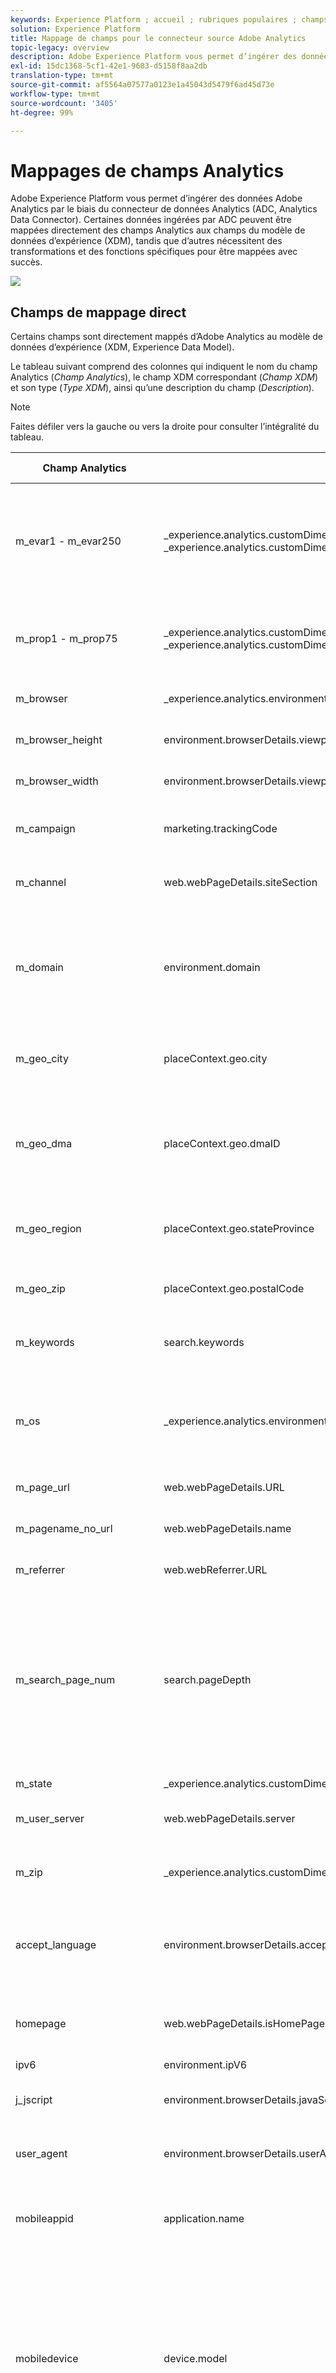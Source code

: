 ```yaml
---
keywords: Experience Platform ; accueil ; rubriques populaires ; champs de mappage Analytics ; mappage Analytics
solution: Experience Platform
title: Mappage de champs pour le connecteur source Adobe Analytics
topic-legacy: overview
description: Adobe Experience Platform vous permet d’ingérer des données Adobe Analytics par le biais du connecteur de données Analytics (ADC, Analytics Data Connector). Certaines données ingérées par ADC peuvent être mappées directement des champs Analytics aux champs du modèle de données d’expérience (XDM), tandis que d’autres nécessitent des transformations et des fonctions spécifiques pour être mappées avec succès.
exl-id: 15dc1368-5cf1-42e1-9683-d5158f8aa2db
translation-type: tm+mt
source-git-commit: af5564a07577a0123e1a45043d5479f6ad45d73e
workflow-type: tm+mt
source-wordcount: '3405'
ht-degree: 99%

---
```


# Mappages de champs Analytics

Adobe Experience Platform vous permet d’ingérer des données Adobe Analytics par le biais du connecteur de données Analytics (ADC, Analytics Data Connector). Certaines données ingérées par ADC peuvent être mappées directement des champs Analytics aux champs du modèle de données d’expérience (XDM), tandis que d’autres nécessitent des transformations et des fonctions spécifiques pour être mappées avec succès.

![](../images/analytics-data-experience-platform.png)

## Champs de mappage direct

Certains champs sont directement mappés d’Adobe Analytics au modèle de données d’expérience (XDM, Experience Data Model).

Le tableau suivant comprend des colonnes qui indiquent le nom du champ Analytics (*Champ Analytics*), le champ XDM correspondant (*Champ XDM*) et son type (*Type XDM*), ainsi qu’une description du champ (*Description*).

>[!NOTE]
>
>Faites défiler vers la gauche ou vers la droite pour consulter l’intégralité du tableau.

| Champ Analytics | Champ XDM | Type XDM | Description |
| --------------- | --------- | -------- | ---------- |
| m_evar1 - m_evar250 | _experience.analytics.customDimensions.eVars.eVar1 - _experience.analytics.customDimensions.eVars.eVar250 | chaîne | Variable personnalisée, qui peut être comprise entre 1 et 250. Chaque organisation peut utiliser ces eVars personnalisées différemment. |
| m_prop1 - m_prop75 | _experience.analytics.customDimensions.props.prop1 - _experience.analytics.customDimensions.props.prop75 | chaîne | Variables de trafic personnalisées, qui peuvent être comprises entre 1 et 75. |
| m_browser | _experience.analytics.environment.browserID | entier | Numéro d’identifiant du navigateur. |
| m_browser_height | environment.browserDetails.viewportHeight | entier | Hauteur du navigateur, en pixels. |
| m_browser_width | environment.browserDetails.viewportWidth | entier | Largueur du navigateur, en pixels. |
| m_campaign | marketing.trackingCode | chaîne | Variable utilisée dans la dimension Code de suivi. |
| m_channel | web.webPageDetails.siteSection | chaîne | Variable utilisée dans la dimension Sections du site. |
| m_domain | environment.domain | chaîne | Variable utilisée dans la dimension Domaine. Dépend du fournisseur d’accès à Internet (FAI) de l’utilisateur. |
| m_geo_city | placeContext.geo.city | chaîne | Nom de la ville de l’accès. Dépend de l’adresse IP de l’accès. |
| m_geo_dma | placeContext.geo.dmaID | entier | Identifiant numérique de la zone démographique pour l’accès. Dépend de l’adresse IP de l’accès. |
| m_geo_region | placeContext.geo.stateProvince | chaîne | Nom de l’état ou de la région de l’accès. Dépend de l’adresse IP de l’accès. |
| m_geo_zip | placeContext.geo.postalCode | chaîne | Code postal de l’accès. Dépend de l’adresse IP de l’accès. |
| m_keywords | search.keywords | chaîne | Variable utilisée dans la dimension Mot-clé. |
| m_os | _experience.analytics.environment.operatingSystemID | entier | Identifiant numérique représentant le système d’exploitation du visiteur. Dépend de la colonne user_agent. |
| m_page_url | web.webPageDetails.URL | chaîne | URL de l’accès à la page. |
| m_pagename_no_url | web.webPageDetails.</span>name | chaîne | Variable utilisée pour remplir la dimension Pages. |
| m_referrer | web.webReferrer.URL | chaîne | URL de la page précédente. |
| m_search_page_num | search.pageDepth | entier | Variable utilisée par la dimension Classification globale des pages de recherche. Indique la page des résultats de recherche sur laquelle votre site est apparu avant que l’utilisateur n’ait cliqué sur votre site. |
| m_state | _experience.analytics.customDimensions.stateProvince | chaîne | Variable d’état. |
| m_user_server | web.webPageDetails.server | chaîne | Variable utilisée dans la dimension Serveur. |
| m_zip | _experience.analytics.customDimensions.postalCode | chaîne | Variable utilisée pour remplir la dimension Code postal. |
| accept_language | environment.browserDetails.acceptLanguage | chaîne | Liste de tous les langages acceptés, comme indiqué dans l’en-tête HTTP Accept-Language. |
| homepage | web.webPageDetails.isHomePage | booléen | N’est plus utilisé. Indique si l’URL active est la page d’accueil du navigateur. |
| ipv6 | environment.ipV6 | chaîne |
| j_jscript | environment.browserDetails.javaScriptVersion | chaîne | Version de JavaScript prise en charge par le navigateur. |
| user_agent | environment.browserDetails.userAgent | chaîne | Chaîne de l’agent utilisateur envoyée dans l’en-tête HTTP. |
| mobileappid | application.</span>name | chaîne | Identifiant de l’application mobile, stocké au format suivant : `[AppName][BundleVersion]`. |
| mobiledevice | device.model | chaîne | Nom de l’appareil mobile. Sous iOS, il est stocké sous la forme d’une chaîne de 2 chiffres séparés par des virgules. Le premier chiffre représente la génération de l’appareil, le second représente la famille d’appareils. |
| pointofinterest | placeContext.POIinteraction.POIDetail.</span>name | chaîne | Utilisé par les services mobiles. Représente le point ciblé. |
| pointofinterestdistance | placeContext.POIinteraction.POIDetail.geoInteractionDetails.distanceToCenter | nombre | Utilisé par les services mobiles. Représente la distance du point ciblé. |
| mobileplaceaccuracy | placeContext.POIinteraction.POIDetail.geoInteractionDetails.deviceGeoAccuracy | nombre | Collecté à partir de la variable a.loc.acc des données de contexte. Indique la précision du GPS en mètres au moment de la collecte des données. |
| mobileplacecategory | placeContext.POIinteraction.POIDetail.category | chaîne | Collecté à partir de la variable a.loc.category des données de contexte. Décrit la catégorie d’un lieu en particulier. |
| mobileplaceid | placeContext.POIinteraction.POIDetail.POIID | chaîne | Collecté à partir de la variable a.loc.id des données de contexte. Identifiant d’un point ciblé donné. |
| video | media.mediaTimed.primaryAssetReference._id | chaîne | Nom de la vidéo. |
| videoad | advertising.adAssetReference._id | chaîne | Identifiant de la ressource publicitaire. |
| videocontenttype | media.mediaTimed.primaryAssetViewDetails.broadcastContentType | chaîne | Type de contenu vidéo. Défini automatiquement sur « Vidéo » pour toutes les consultations vidéo. |
| videoadpod | advertising.adAssetViewDetails.adBreak._id | chaîne | Capsule dans laquelle se trouve la publicité vidéo. |
| videoadinpod | advertising.adAssetViewDetails.index | entier | Position de la publicité vidéo dans la capsule. |
| videoplayername | media.mediaTimed.primaryAssetViewDetails.playerName | chaîne | Nom du lecteur vidéo. |
| videochannel | media.mediaTimed.primaryAssetViewDetails.broadcastChannel | chaîne | Canal vidéo. |
| videoadplayername | advertising.adAssetViewDetails.playerName | chaîne | Nom du lecteur de publicité vidéo. |
| videochapter | media.mediaTimed.mediaChapter.chapterAssetReference._id | chaîne | Nom du chapitre vidéo. |
| videoname | media.mediaTimed.primaryAssetReference._dc.title | chaîne | Nom de la vidéo. |
| videoadname | advertising.adAssetReference._dc.title | chaîne | Nom de la publicité vidéo. |
| videoshow | media.mediaTimed.primaryAssetReference._iptc4xmpExt.Series._iptc4xmpExt.Name | chaîne | Affichage de la vidéo. |
| videoseason | media.mediaTimed.primaryAssetReference._iptc4xmpExt.Season._iptc4xmpExt.Name | chaîne | Saison de la vidéo. |
| videoepisode | media.mediaTimed.primaryAssetReference._iptc4xmpExt.Episode._iptc4xmpExt.Name | chaîne | Épisode de la vidéo. |
| videonetwork | media.mediaTimed.primaryAssetViewDetails.broadcastNetwork | chaîne | Réseau de la vidéo. |
| videoshowtype | media.mediaTimed.primaryAssetReference.showType | chaîne | Type d’affichage de la vidéo. |
| videoadload | media.mediaTimed.primaryAssetViewDetails.adLoadType | chaîne | Chargements des publicités vidéo. |
| videofeedtype | media.mediaTimed.primaryAssetViewDetails.sourceFeed | chaîne | Type de flux vidéo. |
| mobilebeaconmajor | placeContext.POIinteraction.POIDetail.beaconInteractionDetails.beaconMajor | nombre | Relais Mobile Services majeur. |
| mobilebeaconminor | placeContext.POIinteraction.POIDetail.beaconInteractionDetails.beaconMinor | nombre | Relais Mobile Services mineur. |
| mobilebeaconuuid | placeContext.POIinteraction.POIDetail.beaconInteractionDetails.proximityUUID | chaîne | UUID du relais Mobile Services. |
| videosessionid | media.mediaTimed.primaryAssetViewDetails._id | chaîne | Identifiant de session vidéo. |
| videogenre | media.mediaTimed.primaryAssetReference._iptc4xmpExt.Genre | tableau | Genre de la vidéo. | {title (Object), description (Object), type (Object), meta:xdmType (Object), items (string), meta:xdmField (Object)} |
| mobileinstalls | application.firstLaunches | objet | Se déclenche lors de la première exécution après l’installation ou la réinstallation. | {id (string), value (number)} |
| mobileupgrades | application.upgrades | objet | Indique le nombre de mises à niveau d’application. Se déclenche lors de la première exécution après mise à niveau ou dès que le numéro de version change. | {id (chaîne), valeur (nombre)} |
| mobilelaunches | application.launches | objet | Nombre de fois où l’application a été lancée. | {id (chaîne), valeur (nombre)} |
| mobilecrashes | application.crashes | objet | <!-- MISSING --> | {id (chaîne), valeur (nombre)} |
| mobilemessageclicks | directMarketing.clicks | objet | <!-- MISSING --> | {id (chaîne), valeur (nombre)} |
| mobileplaceentry | placeContext.POIinteraction.poiEntries | objet | <!-- MISSING --> | {id (chaîne), valeur (nombre)} |
| mobileplaceexit | placeContext.POIinteraction.poiExits | objet | <!-- MISSING --> | {id (chaîne), valeur (nombre)} |
| videotime | media.mediaTimed.timePlayed | objet | <!-- MISSING --> | {id (chaîne), valeur (nombre)} |
| videostart | media.mediaTimed.impressions | objet | <!-- MISSING --> | {id (chaîne), valeur (nombre)} |
| videocomplete | media.mediaTimed.completes | objet | <!-- MISSING --> | {id (chaîne), valeur (nombre)} |
| videosegmentviews | media.mediaTimed.mediaSegmentViews | objet | <!-- MISSING --> | {id (chaîne), valeur (nombre)} |
| videoadstart | advertising.impressions | objet | <!-- MISSING --> | {id (chaîne), valeur (nombre)} |
| videoadcomplete | advertising.completes | objet | <!-- MISSING --> | {id (chaîne), valeur (nombre)} |
| videoadtime | advertising.timePlayed | objet | <!-- MISSING --> | {id (chaîne), valeur (nombre)} |
| videochapterstart | media.mediaTimed.mediaChapter.impressions | objet | <!-- MISSING --> | {id (chaîne), valeur (nombre)} |
| videochaptercomplete | media.mediaTimed.mediaChapter.completes | objet | <!-- MISSING --> | {id (chaîne), valeur (nombre)} |
| videochaptertime | media.mediaTimed.mediaChapter.timePlayed | objet | <!-- MISSING --> | {id (chaîne), valeur (nombre)} |
| videoplay | media.mediaTimed.starts | objet | <!-- MISSING --> | {id (chaîne), valeur (nombre)} |
| videototaltime | media.mediaTimed.totalTimePlayed | objet | <!-- MISSING --> | {id (chaîne), valeur (nombre)} |
| videoqoetimetostart | media.mediaTimed.primaryAssetViewDetails.qoe.timeToStart | objet | Temps jusqu’au début de la qualité vidéo. | {id (chaîne), valeur (nombre)} |
| videoqoedropbeforestart | media.mediaTimed.dropBeforeStarts | objet | <!-- MISSING --> | {id (chaîne), valeur (nombre)} |
| videoqoebuffercount | media.mediaTimed.primaryAssetViewDetails.qoe.buffers | objet | Nombre de mémoires tampons de la qualité vidéo. | {id (chaîne), valeur (nombre)} |
| videoqoebuffertime | media.mediaTimed.primaryAssetViewDetails.qoe.bufferTime | objet | Période tampon de la qualité vidéo. | {id (chaîne), valeur (nombre)} |
| videoqoebitratechangecount | media.mediaTimed.primaryAssetViewDetails.qoe.bitrateChanges | objet | Nombre de changements de la qualité vidéo. | {id (chaîne), valeur (nombre)} |
| videoqoebitrateaverage | media.mediaTimed.primaryAssetViewDetails.qoe.bitrateAverage | objet | Débit moyen de la qualité vidéo. | {id (chaîne), valeur (nombre)} |
| videoqoeerrorcount | media.mediaTimed.primaryAssetViewDetails.qoe.errors | objet | Nombre d’erreurs de la qualité vidéo. | {id (chaîne), valeur (nombre)} |
| videoqoedroppedframecount | media.mediaTimed.primaryAssetViewDetails.qoe.droppedFrames | objet | <!-- MISSING --> | {id (chaîne), valeur (nombre)} |
| videoprogress10 | media.mediaTimed.progress10 | objet | <!-- MISSING --> | {id (chaîne), valeur (nombre)} |
| videoprogress25 | media.mediaTimed.progress25 | objet | <!-- MISSING --> | {id (chaîne), valeur (nombre)} |
| videoprogress50 | media.mediaTimed.progress50 | objet | <!-- MISSING --> | {id (chaîne), valeur (nombre)} |
| videoprogress75 | media.mediaTimed.progress75 | objet | <!-- MISSING --> | {id (chaîne), valeur (nombre)} |
| videoprogress95 | media.mediaTimed.progress95 | objet | <!-- MISSING --> | {id (chaîne), valeur (nombre)} |
| videoresume | media.mediaTimed.resumes | objet | <!-- MISSING --> | {id (chaîne), valeur (nombre)} |
| videopausecount | media.mediaTimed.pauses | objet | <!-- MISSING --> | {id (chaîne), valeur (nombre)} |
| videopausetime | media.mediaTimed.pauseTime | objet | <!-- MISSING --> | {id (chaîne), valeur (nombre)} |
| videosecondssincelastcall | media.mediaTimed.primaryAssetViewDetails.sessionTimeout | entier |

{style=&quot;table-layout:auto&quot;}

## Champs de mappage fractionné.

Ces champs ont une source unique, mais ils sont mappés à **plusieurs** emplacements XDM.

| Champ Analytics | Champ XDM | Type XDM | Description |
| --------------- | --------- | -------- | ---------- |
| s_resolution | device.screenWidth, device.screenHeight | entier | Identifiant numérique représentant la résolution du moniteur. |
| mobileosversion | environment.operatingSystem, environment.operatingSystemVersion | chaîne | Version du système d’exploitation mobile. |
| videoadlength | advertising.adAssetReference._xmpDM.duration | entier | Durée de la publicité vidéo. |

{style=&quot;table-layout:auto&quot;}

## Champs de mappage générés

Il est nécessaire de transformer certains champs provenant d’ADC, ce qui nécessite une logique au-delà d’une copie directe d’Adobe Analytics pour pouvoir les générer dans XDM.

Le tableau suivant comprend des colonnes qui indiquent le nom du champ Analytics (*Champ Analytics*), le champ XDM correspondant (*Champ XDM*) et son type (*Type XDM*), ainsi qu’une description du champ (*Description*).

>[!NOTE]
>
>Faites défiler vers la gauche ou vers la droite pour consulter l’intégralité du tableau.

| Champ Analytics | Champ XDM | Type XDM | Description |
| --------------- | --------- | -------- | ----------- |
| m_prop1 - m_prop75 | _experience.analytics.customDimensions.listprops.prop1 - _experience.analytics.customDimensions.listprops.prop75 | objet | Variables de trafic personnalisées, allant de 1 à 75. | {} |
| m_hier1 - m_hier5 | _experience.analytics.customDimensions.hierarchies.hier1 - _experience.analytics.customDimensions.hierarchies.hier5 | objet | Utilisé par les variables de hiérarchie. Contient une | liste de valeurs délimitée. | {values (array), delimiter (string)} |
| m_mvvar1 - m_mvvar3 | _experience.analytics.customDimensions.lists.list1.list[] - _experience.analytics.customDimensions.lists.list3.list[] | tableau | Liste de valeurs variables. Contient une liste délimitée de valeurs personnalisées, selon l’implémentation. | {value (string), key (string)} |
| m_color | device.colorDepth | entier | Identifiant de profondeur de la couleur, basé sur la valeur de la colonne c_color. |
| m_cookies | environment.browserDetails.cookiesEnabled | booléen | Variable utilisée dans la dimension Prise en charge des cookies. |
| m_event_list | commerce.purchases, commerce.productViews, commerce.productListOpens, commerce.checkouts, commerce.productListAdds, commerce.productListRemovals, commerce.productListViews | objet | Événements de commerce standard déclenchés à l’accès. | {id (chaîne), valeur (nombre)} |
| m_événement_liste | _experience.analytics.event1to100.event1 - _experience.analytics.event1to100.event100, _experience.analytics.event101to200.event101 - _experience.analytics.event101to200.event200, _experience.analytics.event201to300.event201 - _experience.analytics.event201to300.event300, _experience.analytics.event301to400.event301 - _experience.analytics.event301to400.event400, _experience.analytics.event401to500.event401 - _experience.analytics.event401to500.event500, _experience.analytics.event501to600.event501 - _experience.analytics.event501to600.event600, _experience.analytics.event601to700.event601 - _experience.analytics.event601to700.event700, _experience.analytics.event701to800.event701 - _experience.analytics.event701to800.event800, _experience.analytics.event801to900.event801 - _experience.analytics.event801to900.event900, _experience.analytics.event901to1000.event901 - _experience.analytics.event901to1000.event1000 | objet | Événements personnalisés déclenchés à l’accès. | {id (Object), value (Object)} |
| m_geo_country | placeContext.geo.countryCode | chaîne | Abréviation du pays d’où provient l’accès, selon l’adresse IP. |
| m_geo_latitude | placeContext.geo._schema.latitude | nombre | <!-- MISSING --> |
| m_geo_longitude | placeContext.geo._schema.longitude | nombre | <!-- MISSING --> |
| m_java_enabled | environment.browserDetails.javaEnabled | booléen | Indicateur précisant si Java est activé. |
| m_latitude | placeContext.geo._schéma.latitude | nombre | <!-- MISSING --> |
| m_longitude | placeContext.geo._schéma.longitude | nombre | <!-- MISSING --> |
| m_page_event_var1 | web.webInteraction.URL | chaîne | Variable utilisée uniquement dans les demandes d’image de suivi de liens. Cette variable contient l’URL du lien de téléchargement, de sortie ou personnalisé sur lequel a cliqué l’utilisateur. |
| m_page_event_var2 | web.webInteraction.name | chaîne | Variable utilisée uniquement dans les demandes d’image de suivi de liens. Répertorie le nom personnalisé du lien, s’il est spécifié. |
| m_page_type | web.webPageDetails.isErrorPage | booléen | Variable utilisée pour remplir la dimension Pages introuvables. Cette variable doit être vide ou contenir « ErrorPage ». |
| m_pagename_no_url | web.webPageDetails.pageViews.value | nombre | Nom de la page (s’il est défini). Si aucune page n’est spécifiée, cette valeur n’est pas renseignée. |
| m_paid_search | search.isPaid | booléen | Indicateur défini si l’accès correspond à la détection des référencements payants. |
| m_product_list | productListItems[].items | tableau | Liste de produits, telle qu’elle est transmise par l’intermédiaire de la variable des produits. | {SKU (string), quantity (integer), priceTotal (number)} |
| m_ref_type | web.webReferrer.type | chaîne | Identifiant numérique représentant le type de référence pour l’accès. 1 signifie à l’intérieur de votre site, 2 signifie d’autres sites web, 3 signifie moteurs de recherche, 4 signifie disque dur, 5 signifie USENET, 6 signifie Tapé/Marqué (aucun référent), 7 signifie e-mail, 8 signifie Pas de JavaScript et 9 signifie Réseaux sociaux. |
| m_search_engine | search.searchEngine | chaîne | Identifiant numérique représentant le moteur de recherche qui a renvoyé le visiteur sur votre site. |
| post_currency | commerce.order.currencyCode | chaîne | Code de devise utilisé pendant la transaction. |
| post_cust_hit_time_gmt | timestamp | chaîne | Utilisé uniquement dans les jeux de données horodatés. Il s’agit de l’horodatage envoyé avec l’accès, selon l’heure Unix. |
| post_cust_visid | identityMap | objet | Identifiant visiteur du client. |
| post_cust_visid | endUserIDs._experience.aacustomid.primary | booléen | Identifiant visiteur du client. |
| post_cust_visid | endUserIDs._experience.aacustomid.namespace.code | chaîne | Identifiant visiteur du client. |
| post_visid_high + visid_low | identityMap | objet | Identifiant unique d’une visite. |
| post_visid_high + visid_low | endUserIDs._experience.aaid.id | chaîne | Identifiant unique d’une visite. |
| post_visid_high | endUserIDs._experience.aaid.primary | booléen | Utilisé conjointement avec visid_low pour identifier de manière unique une visite. |
| post_visid_high | endUserIDs._experience.aaid.namespace.code | chaîne | Utilisé conjointement avec visid_low pour identifier de manière unique une visite. |
| post_visid_low | identityMap | objet | Utilisé conjointement avec visid_high pour identifier de manière unique une visite. |
| hit_time_gmt | receivedTimestamp | chaîne | Horodatage de l’accès, selon l’heure Unix. |
| hitid_high + hitid_low | _id | chaîne | Identifiant unique permettant d’identifier un accès. |
| hitid_low | _id | chaîne | Utilisé conjointement avec hitid_high pour identifier de manière unique un accès. |
| ip | environment.ipV4 | chaîne | Adresse IP, basée sur l’en-tête HTTP de la demande d’image. |
| j_jscript | environment.browserDetails.javaScriptEnabled | booléen | Version de JavaScript utilisée. |
| mcvisid_high + mcvisid_low | identityMap | objet | Identifiant visiteur Experience Cloud. |
| mcvisid_high + mcvisid_low | endUserIDs._experience.mcid.id | chaîne | Identifiant visiteur Experience Cloud. |
| mcvisid_high | endUserIDs._experience.mcid.primary | booléen | Identifiant visiteur Experience Cloud. |
| mcvisid_high | endUserIDs._experience.mcid.namespace.code | chaîne | Identifiant visiteur Experience Cloud. |
| mcvisid_low | identityMap | objet | Identifiant visiteur Experience Cloud. |
| sdid_high + sdid_low | _experience.target.supplementalDataID | chaîne | Identifiant d’assemblage d’accès. Le champ d’analyse sdid_high et sdid_low correspond à l’identifiant de données supplémentaire utilisé pour associer deux (ou plusieurs) accès entrants. |
| mobilebeaconproximity | placeContext.POIinteraction.POIDetail.beaconInteractionDetails.proximity | chaîne | Proximité du relais Mobile Services. |
| videochapter | media.mediaTimed.mediaChapter.chapterAssetReference._xmpDM.duration | entier | Nom de chapitre vidéo. |
| videolength | media.mediaTimed.primaryAssetReference._xmpDM.duration | entier | Durée de la vidéo. |

{style=&quot;table-layout:auto&quot;}

## Champs de mappage avancé

Certains champs (appelés « valeurs de publication ») nécessitent des transformations plus avancées avant de pouvoir mapper les champs Adobe Analytics au modèle de données d’expérience (XDM). L’exécution de ces transformations avancées implique l’utilisation d’Adobe Experience Platform Query Service et de fonctions prédéfinies (appelées fonctions définies par Adobe) pour la transformation en sessions, l’attribution et la déduplication.

Pour en savoir plus sur l’exécution de ces transformations à l’aide de Query Service, consultez la documentation sur les [fonctions définies par Adobe](../../../../query-service/sql/adobe-defined-functions.md).

Le tableau suivant comprend des colonnes qui indiquent le nom du champ Analytics (*Champ Analytics*), le champ XDM correspondant (*Champ XDM*) et son type (*Type XDM*), ainsi qu’une description du champ (*Description*).

>[!NOTE]
>
>Faites défiler vers la gauche ou vers la droite pour consulter l’intégralité du tableau.

| Champ Analytics | Champ XDM | Type XDM | Description |
| --------------- | --------- | -------- | ---------- |
| post_evar1 - post_evar250 | _experience.analytics.customDimensions.eVars.eVar1 - _experience.analytics.customDimensions.eVars.eVar250 | chaîne | Variable personnalisée, qui peut être comprise entre 1 et 250. Chaque organisation peut utiliser ces eVars personnalisées différemment. |
| post_prop1 - post_prop75 | _experience.analytics.customDimensions.props.prop1 - _experience.analytics.customDimensions.props.prop75 | chaîne | Variables de trafic personnalisées, qui peuvent être comprises entre 1 et 75. |
| post_browser_height | environment.browserDetails.viewportHeight | entier | Hauteur du navigateur, en pixels. |
| post_browser_width | environment.browserDetails.viewportWidth | entier | Largueur du navigateur, en pixels. |
| post_campaign | marketing.trackingCode | chaîne | Variable utilisée dans la dimension Code de suivi. |
| post_channel | web.webPageDetails.siteSection | chaîne | Variable utilisée dans la dimension Sections du site. |
| post_cust_visid | endUserIDs._experience.aacustomid.id | chaîne | Identifiant visiteur personnalisé, le cas échéant. |
| post_first_hit_page_url | _experience.analytics.endUser.firstWeb.webPageDetails.URL | chaîne | URL de la première page atteinte par le visiteur. |
| post_first_hit_pagename | _experience.analytics.endUser.firstWeb.webPageDetails.name | chaîne | Variable utilisée dans la dimension Page d’accès originale. Nom de page de la page d’accès du visiteur. |
| post_keywords | search.keywords | chaîne | Mots-clés collectés pour l’accès. |
| post_page_url | web.webPageDetails.URL | chaîne | URL de l’accès à la page. |
| post_pagename_no_url | web.webPageDetails.name | chaîne | Variable utilisée pour remplir la dimension Pages. |
| post_purchaseid | commerce.order.purchaseID | chaîne | Variable utilisée pour identifier de manière unique les achats. |
| post_referrer | web.webReferrer.URL | chaîne | URL de la page précédente. |
| post_state | _experience.analytics.customDimensions.stateProvince | chaîne | Variable d’état. |
| post_user_server | web.webPageDetails.server | chaîne | Variable utilisée dans la dimension Serveur. |
| post_zip | _experience.analytics.customDimensions.postalCode | chaîne | Variable utilisée pour remplir la dimension Code postal. |
| browser | _experience.analytics.environnement.browserID | entier | Identifiant numérique du navigateur. |
| domain | environment.domain | chaîne | Variable utilisée dans la dimension Domaine. Dépend du fournisseur d’accès à Internet (FAI) de l’utilisateur. |
| first_hit_referrer | _experience.analytics.endUser.firstWeb.webReferrer.URL | chaîne | Première URL de référence du visiteur. |
| geo_city | placeContext.geo.city | chaîne | Nom de la ville de l’accès. Dépend de l’adresse IP de l’accès. |
| geo_dma | placeContext.geo.dmaID | entier | Identifiant numérique de la zone démographique pour l’accès. Dépend de l’adresse IP de l’accès. |
| geo_region | placeContext.geo.stateProvince | chaîne | Nom de l’état ou de la région de l’accès. Dépend de l’adresse IP de l’accès. |
| geo_zip | placeContext.geo.postalCode | chaîne | Code postal de l’accès. Dépend de l’adresse IP de l’accès. |
| os | _experience.analytics.environnement.operatingSystemID | entier | Identifiant numérique représentant le système d’exploitation du visiteur. Dépend de la colonne user_agent. |
| search_page_num | search.pageDepth | entier | Cette variable est utilisée par la dimension Classification globale des pages de recherche et indique sur quelle page de résultats de recherche est apparu votre site | avant que l’utilisateur n’ait cliqué sur celui-ci. |
| visit_keywords | _experience.analytics.session.search.keywords | chaîne | Variable utilisée dans la dimension Mots-clés de recherche. |
| visit_num | _experience.analytics.session.num | entier | Variable utilisée dans la dimension Nombre de visites. Commence à 1 et est incrémenté chaque fois qu’une nouvelle visite est entamée (par utilisateur). |
| visit_page_num | _experience.analytics.session.depth | entier | Variable utilisée dans la dimension Détail des accès. Cette valeur augmente de 1 pour chaque accès généré par l’utilisateur et est réinitialisée après chaque visite. |
| visit_referrer | _experience.analytics.session.web.webReferrer.URL | chaîne | Premier référent de la visite. |
| visit_search_page_num | _experience.analytics.session.search.pageDepth | entier | Premier nom de page de la visite. |
| post_prop1 - post_prop75 | _experience.analytics.customDimensions.listprops.prop1 - _experience.analytics.customDimensions.listprops.prop75 | objet | Variables de trafic personnalisées 1 - 75. |
| post_hier1 - post_hier5 | _experience.analytics.customDimensions.hierarchies.hier1 - _experience.analytics.customDimensions.hierarchies.hier5 | objet | Utilisé par les variables de hiérarchie et contient une liste délimitée de valeurs. | {values (array), delimiter (string)} |
| post_mvvar1 - post_mvvar3 | _experience.analytics.customDimensions.lists.list1.list[] - _experience.analytics.customDimensions.lists.list3.list[] | tableau | Liste de valeurs variables. Contient une liste délimitée de valeurs personnalisées, selon l’implémentation. | {value (string), key (string)} |
| post_cookies | environment.browserDetails.cookiesEnabled | booléen | Variable utilisée dans la dimension Prise en charge des cookies. |
| post_event_list | commerce.achats, commerce.productViews, commerce.productListOuvert, commerce.checkouts, commerce.productListAdds, commerce.productListRemovals, commerce.productListViews | objet | Événements de commerce standard déclenchés à l’accès. | {id (chaîne), valeur (nombre)} |
| post_événement_liste | _experience.analytics.event1to100.event1 - _experience.analytics.event1to100.event100, _experience.analytics.event101to200.event101 - _experience.analytics.event101to200.event200, _experience.analytics.event201to300.event201 - _experience.analytics.event201to300.event300, _experience.analytics.event301to400.event301 - _experience.analytics.event301to400.event400, _experience.analytics.event401to500.event401 - _experience.analytics.event401to500.event500, _experience.analytics.event501to600.event501 - _experience.analytics.event501to600.event600, _experience.analytics.event601to700.event601 - _experience.analytics.event601to700.event700, _experience.analytics.event701to800.event701 - _experience.analytics.event701to800.event800, _experience.analytics.event801to900.event801 - _experience.analytics.event801to900.event900, _experience.analytics.event901to1000.event901 - _experience.analytics.event901to1000.event1000 | objet | Événements personnalisés déclenchés à l’accès. | {id (objet), value (objet)} |
| post_java_enabled | environment.browserDetails.javaEnabled | booléen | Indicateur précisant si Java est activé. |
| post_latitude | placeContext.geo._schéma.latitude | nombre | <!-- MISSING --> |
| post_longitude | placeContext.geo._schéma.longitude | nombre | <!-- MISSING --> |
| post_page_event | web.webInteraction.type | chaîne | Le type d’accès qui est envoyé dans la demande d’image (accès standard, lien de téléchargement, lien de sortie ou lien personnalisé sur lequel le visiteur a cliqué). |
| post_page_événement | web.webInteraction.linkClicks.value | nombre | Le type d’accès qui est envoyé dans la demande d’image (accès standard, lien de téléchargement, lien de sortie ou lien personnalisé sur lequel le visiteur a cliqué). |
| post_page_event_var1 | web.webInteraction.URL | chaîne | Variable utilisée uniquement dans les demandes d’image de suivi de liens. URL du lien de téléchargement, de sortie ou personnalisé sur lequel a cliqué l’utilisateur. |
| post_page_event_var2 | web.webInteraction.name | chaîne | Variable utilisée uniquement dans les demandes d’image de suivi de liens. Il s’agira du nom personnalisé du lien. |
| post_page_type | web.webPageDetails.isErrorPage | booléen | Utilisé pour remplir la dimension Pages introuvables. Cette variable doit être vide ou contenir « ErrorPage ». |
| post_pagename_no_url | web.webPageDetails.pageViews.value | nombre | Nom de la page (s’il est défini). Si aucune page n’est spécifiée, cette valeur n’est pas renseignée. |
| post_product_list | productListItems[].items | tableau | Liste de produits, telle qu’elle est transmise par l’intermédiaire de la variable des produits. | {SKU (chaîne), quantité (entier), prixTotal (nombre)} |
| post_search_engine | search.searchEngine | chaîne | Identifiant numérique représentant le moteur de recherche qui a renvoyé le visiteur sur votre site. |
| mvvar1_instances | .list.items[] | objet | Liste de valeurs variables. Contient une liste délimitée de valeurs personnalisées, selon l’implémentation. |
| mvvar2_instances | .liste.items[] | objet | Liste de valeurs variables. Contient une liste délimitée de valeurs personnalisées, selon l’implémentation. |
|  | mvvar3_instances | .liste.items[] | objet | Liste de valeurs variables. Contient une liste délimitée de valeurs personnalisées, selon l’implémentation. |
| color | device.colorDepth | entier | Identifiant de profondeur de la couleur, basé sur la valeur de la colonne c_color. |
| first_hit_ref_type | _experience.analytics.endUser.firstWeb.webReferrer.type | chaîne | Identifiant numérique, représentant le type de référent du tout premier référent du visiteur. |
| first_hit_time_gmt | _experience.analytics.endUser.firstTimestamp | entier | Horodatage du tout premier accès du visiteur (heure Unix). |
| geo_country | placeContext.geo.countryCode | chaîne | Abréviation du pays d’où provient l’accès, selon l’adresse IP. |
| geo_latitude | placeContext.geo._schéma.latitude | nombre | <!-- MISSING --> |
| geo_longitude | placeContext.geo._schéma.longitude | nombre | <!-- MISSING --> |
| paid_search | search.isPaid | booléen | Indicateur défini si l’accès correspond à la détection des référencements payants. |
| ref_type | web.webReferrer.type | chaîne | Identifiant numérique représentant le type de référence pour l’accès. |
| visit_paid_search | _experience.analytics.session.search.isPaid | booléen | Indicateur (1=payant, 0=non payant) signalant si le premier accès de la visite provient d’un accès de référencement payant. |
| visit_ref_type | _experience.analytics.session.web.webReferrer.type | chaîne | Identifiant numérique, représentant le type de référent du premier référent du visiteur. |
| visit_search_engine | _experience.analytics.session.search.searchEngine | chaîne | Identifiant numérique du premier moteur de recherche de la visite. |
| visit_start_time_gmt | _experience.analytics.session.timestamp | entier | Horodatage du premier accès de la visite (heure Unix). |

{style=&quot;table-layout:auto&quot;}